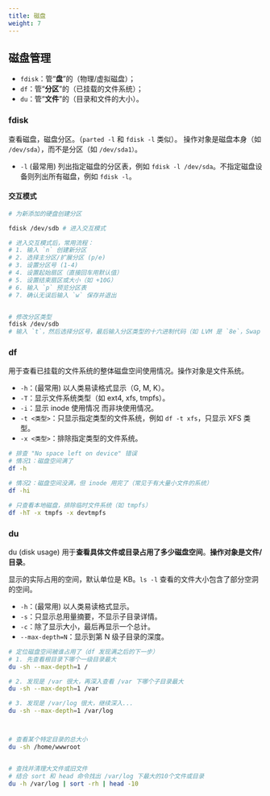 ```yaml
---
title: 磁盘
weight: 7
---
```


## 磁盘管理

- `fdisk`：管“**盘**”的（物理/虚拟磁盘）；
- `df`：管“**分区**”的（已挂载的文件系统）；
- `du`：管“**文件**”的（目录和文件的大小）。

### fdisk 

查看磁盘，磁盘分区。（`parted -l` 和 `fdisk -l` 类似）。
操作对象是磁盘本身（如 `/dev/sda`），而不是分区（如 `/dev/sda1）`。

- `-l` (最常用)	列出指定磁盘的分区表，例如 `fdisk -l /dev/sda`。不指定磁盘设备则列出所有磁盘，例如 `fdisk -l`。

#### 交互模式

```bash
# 为新添加的硬盘创建分区

fdisk /dev/sdb # 进入交互模式

# 进入交互模式后，常用流程：
# 1. 输入 `n` 创建新分区
# 2. 选择主分区/扩展分区 (p/e)
# 3. 设置分区号 (1-4)
# 4. 设置起始扇区（直接回车用默认值）
# 5. 设置结束扇区或大小（如 +10G）
# 6. 输入 `p` 预览分区表
# 7. 确认无误后输入 `w` 保存并退出


# 修改分区类型
fdisk /dev/sdb
# 输入 `t`，然后选择分区号，最后输入分区类型的十六进制代码（如 LVM 是 `8e`，Swap 是 `82`）
```

### df 

用于查看已挂载的文件系统的整体磁盘空间使用情况。操作对象是文件系统。

- `-h`：(最常用)	以人类易读格式显示（G, M, K）。
- `-T`：显示文件系统类型（如 ext4, xfs, tmpfs）。
- `-i`：显示 inode 使用情况 而非块使用情况。
- `-t <类型>`：只显示指定类型的文件系统，例如 `df -t xfs`，只显示 XFS 类型。
- `-x <类型>`：排除指定类型的文件系统。

```bash
# 排查 "No space left on device" 错误
# 情况1：磁盘空间满了
df -h

# 情况2：磁盘空间没满，但 inode 用完了（常见于有大量小文件的系统）
df -hi

# 只查看本地磁盘，排除临时文件系统（如 tmpfs）
df -hT -x tmpfs -x devtmpfs
```

### du 

du (disk usage) 用于**查看具体文件或目录占用了多少磁盘空间**。**操作对象是文件/目录**。

显示的实际占用的空间，默认单位是 KB。`ls -l` 查看的文件大小包含了部分空洞的空间。

- `-h`：(最常用)	以人类易读格式显示。
- `-s`：只显示总用量摘要，不显示子目录详情。
- `-c`：除了显示大小，最后再显示一个总计。
- `--max-depth=N`：显示到第 N 级子目录的深度。


```bash
# 定位磁盘空间被谁占用了（df 发现满之后的下一步）
# 1. 先查看根目录下哪个一级目录最大
du -sh --max-depth=1 /

# 2. 发现是 /var 很大，再深入查看 /var 下哪个子目录最大
du -sh --max-depth=1 /var

# 3. 发现是 /var/log 很大，继续深入...
du -sh --max-depth=1 /var/log



# 查看某个特定目录的总大小
du -sh /home/wwwroot


# 查找并清理大文件或旧文件
# 结合 sort 和 head 命令找出 /var/log 下最大的10个文件或目录
du -h /var/log | sort -rh | head -10
```